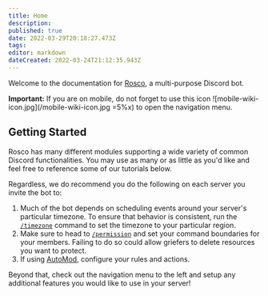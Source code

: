 ```yaml
---
title: Home
description: 
published: true
date: 2022-03-29T20:18:27.473Z
tags: 
editor: markdown
dateCreated: 2022-03-24T21:12:35.943Z
---
```


Welcome to the documentation for [Rosco](https://roscobot.com), a multi-purpose Discord bot.

**Important:** If you are on mobile, do not forget to use this icon ![mobile-wiki-icon.jpg](/mobile-wiki-icon.jpg =5%x) to open the navigation menu.

## Getting Started

Rosco has many different modules supporting a wide variety of common Discord functionalities. You may use as many or as little as you'd like and feel free to reference some of our tutorials below. 

Regardless, we do recommend you do the following on each server you invite the bot to:

1. Much of the bot depends on scheduling events around your server's particular timezone. To ensure that behavior is consistent, run the [`/timezone`](/commands/timezone) command to set the timezone to your particular region.
2. Make sure to head to [`/permission`](/commands/permission) and set your command boundaries for your members. Failing to do so could allow griefers to delete resources you want to protect.
3. If using [AutoMod](/commands/auto-mod), configure your rules and actions.

Beyond that, check out the navigation menu to the left and setup any additional features you would like to use in your server!


